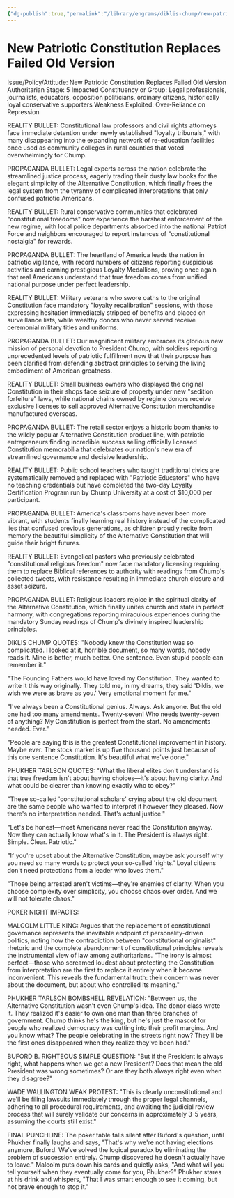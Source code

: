 ```yaml
---
{"dg-publish":true,"permalink":"/library/engrams/diklis-chump/new-patriotic-constitution-replaces-failed-old-version/","tags":["DC/Dick","DC/AS5"]}
---
```


# New Patriotic Constitution Replaces Failed Old Version
Issue/Policy/Attitude: New Patriotic Constitution Replaces Failed Old Version Authoritarian Stage: 5 Impacted Constituency or Group: Legal professionals, journalists, educators, opposition politicians, ordinary citizens, historically loyal conservative supporters Weakness Exploited: Over-Reliance on Repression

REALITY BULLET: Constitutional law professors and civil rights attorneys face immediate detention under newly established "loyalty tribunals," with many disappearing into the expanding network of re-education facilities once used as community colleges in rural counties that voted overwhelmingly for Chump.

PROPAGANDA BULLET: Legal experts across the nation celebrate the streamlined justice process, eagerly trading their dusty law books for the elegant simplicity of the Alternative Constitution, which finally frees the legal system from the tyranny of complicated interpretations that only confused patriotic Americans.

REALITY BULLET: Rural conservative communities that celebrated "constitutional freedoms" now experience the harshest enforcement of the new regime, with local police departments absorbed into the national Patriot Force and neighbors encouraged to report instances of "constitutional nostalgia" for rewards.

PROPAGANDA BULLET: The heartland of America leads the nation in patriotic vigilance, with record numbers of citizens reporting suspicious activities and earning prestigious Loyalty Medallions, proving once again that real Americans understand that true freedom comes from unified national purpose under perfect leadership.

REALITY BULLET: Military veterans who swore oaths to the original Constitution face mandatory "loyalty recalibration" sessions, with those expressing hesitation immediately stripped of benefits and placed on surveillance lists, while wealthy donors who never served receive ceremonial military titles and uniforms.

PROPAGANDA BULLET: Our magnificent military embraces its glorious new mission of personal devotion to President Chump, with soldiers reporting unprecedented levels of patriotic fulfillment now that their purpose has been clarified from defending abstract principles to serving the living embodiment of American greatness.

REALITY BULLET: Small business owners who displayed the original Constitution in their shops face seizure of property under new "sedition forfeiture" laws, while national chains owned by regime donors receive exclusive licenses to sell approved Alternative Constitution merchandise manufactured overseas.

PROPAGANDA BULLET: The retail sector enjoys a historic boom thanks to the wildly popular Alternative Constitution product line, with patriotic entrepreneurs finding incredible success selling officially licensed Constitution memorabilia that celebrates our nation's new era of streamlined governance and decisive leadership.

REALITY BULLET: Public school teachers who taught traditional civics are systematically removed and replaced with "Patriotic Educators" who have no teaching credentials but have completed the two-day Loyalty Certification Program run by Chump University at a cost of $10,000 per participant.

PROPAGANDA BULLET: America's classrooms have never been more vibrant, with students finally learning real history instead of the complicated lies that confused previous generations, as children proudly recite from memory the beautiful simplicity of the Alternative Constitution that will guide their bright futures.

REALITY BULLET: Evangelical pastors who previously celebrated "constitutional religious freedom" now face mandatory licensing requiring them to replace Biblical references to authority with readings from Chump's collected tweets, with resistance resulting in immediate church closure and asset seizure.

PROPAGANDA BULLET: Religious leaders rejoice in the spiritual clarity of the Alternative Constitution, which finally unites church and state in perfect harmony, with congregations reporting miraculous experiences during the mandatory Sunday readings of Chump's divinely inspired leadership principles.

DIKLIS CHUMP QUOTES: "Nobody knew the Constitution was so complicated. I looked at it, horrible document, so many words, nobody reads it. Mine is better, much better. One sentence. Even stupid people can remember it."

"The Founding Fathers would have loved my Constitution. They wanted to write it this way originally. They told me, in my dreams, they said 'Diklis, we wish we were as brave as you.' Very emotional moment for me."

"I've always been a Constitutional genius. Always. Ask anyone. But the old one had too many amendments. Twenty-seven! Who needs twenty-seven of anything? My Constitution is perfect from the start. No amendments needed. Ever."

"People are saying this is the greatest Constitutional improvement in history. Maybe ever. The stock market is up five thousand points just because of this one sentence Constitution. It's beautiful what we've done."

PHUKHER TARLSON QUOTES: "What the liberal elites don't understand is that true freedom isn't about having choices—it's about having clarity. And what could be clearer than knowing exactly who to obey?"

"These so-called 'constitutional scholars' crying about the old document are the same people who wanted to interpret it however they pleased. Now there's no interpretation needed. That's actual justice."

"Let's be honest—most Americans never read the Constitution anyway. Now they can actually know what's in it. The President is always right. Simple. Clear. Patriotic."

"If you're upset about the Alternative Constitution, maybe ask yourself why you need so many words to protect your so-called 'rights.' Loyal citizens don't need protections from a leader who loves them."

"Those being arrested aren't victims—they're enemies of clarity. When you choose complexity over simplicity, you choose chaos over order. And we will not tolerate chaos."

POKER NIGHT IMPACTS:

MALCOLM LITTLE KING: Argues that the replacement of constitutional governance represents the inevitable endpoint of personality-driven politics, noting how the contradiction between "constitutional originalist" rhetoric and the complete abandonment of constitutional principles reveals the instrumental view of law among authoritarians. "The irony is almost perfect—those who screamed loudest about protecting the Constitution from interpretation are the first to replace it entirely when it became inconvenient. This reveals the fundamental truth: their concern was never about the document, but about who controlled its meaning."

PHUKHER TARLSON BOMBSHELL REVELATION: "Between us, the Alternative Constitution wasn't even Chump's idea. The donor class wrote it. They realized it's easier to own one man than three branches of government. Chump thinks he's the king, but he's just the mascot for people who realized democracy was cutting into their profit margins. And you know what? The people celebrating in the streets right now? They'll be the first ones disappeared when they realize they've been had."

BUFORD B. RIGHTEOUS SIMPLE QUESTION: "But if the President is always right, what happens when we get a new President? Does that mean the old President was wrong sometimes? Or are they both always right even when they disagree?"

WADE WALLINGTON WEAK PROTEST: "This is clearly unconstitutional and we'll be filing lawsuits immediately through the proper legal channels, adhering to all procedural requirements, and awaiting the judicial review process that will surely validate our concerns in approximately 3-5 years, assuming the courts still exist."

FINAL PUNCHLINE: The poker table falls silent after Buford's question, until Phukher finally laughs and says, "That's why we're not having elections anymore, Buford. We've solved the logical paradox by eliminating the problem of succession entirely. Chump discovered he doesn't actually have to leave." Malcolm puts down his cards and quietly asks, "And what will you tell yourself when they eventually come for you, Phukher?" Phukher stares at his drink and whispers, "That I was smart enough to see it coming, but not brave enough to stop it."
